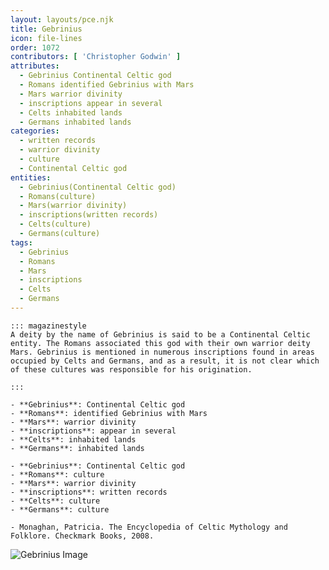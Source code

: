 ```yaml
---
layout: layouts/pce.njk
title: Gebrinius
icon: file-lines
order: 1072
contributors: [ 'Christopher Godwin' ]
attributes:
  - Gebrinius Continental Celtic god
  - Romans identified Gebrinius with Mars
  - Mars warrior divinity
  - inscriptions appear in several
  - Celts inhabited lands
  - Germans inhabited lands
categories:
  - written records
  - warrior divinity
  - culture
  - Continental Celtic god
entities:
  - Gebrinius(Continental Celtic god)
  - Romans(culture)
  - Mars(warrior divinity)
  - inscriptions(written records)
  - Celts(culture)
  - Germans(culture)
tags:
  - Gebrinius
  - Romans
  - Mars
  - inscriptions
  - Celts
  - Germans
---
```

``` tab [group1:Info]
::: magazinestyle
A deity by the name of Gebrinius is said to be a Continental Celtic entity. The Romans associated this god with their own warrior deity Mars. Gebrinius is mentioned in numerous inscriptions found in areas occupied by Celts and Germans, and as a result, it is not clear which of these cultures was responsible for his origination.

:::
```
``` tab [group1:Attributes]
- **Gebrinius**: Continental Celtic god
- **Romans**: identified Gebrinius with Mars
- **Mars**: warrior divinity
- **inscriptions**: appear in several
- **Celts**: inhabited lands
- **Germans**: inhabited lands
```
``` tab [group1:Entities]
- **Gebrinius**: Continental Celtic god
- **Romans**: culture
- **Mars**: warrior divinity
- **inscriptions**: written records
- **Celts**: culture
- **Germans**: culture
```
``` tab [group1:Sources]
- Monaghan, Patricia. The Encyclopedia of Celtic Mythology and Folklore. Checkmark Books, 2008.
```
![Gebrinius Image](['https://upload.wikimedia.org/wikipedia/commons/3/36/Bonn_altar_Gebrinius.jpg'])
